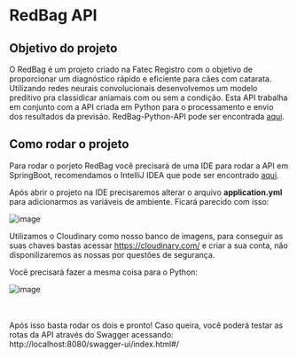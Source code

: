 # RedBag API

## Objetivo do projeto

O RedBag é um projeto criado na Fatec Registro com o objetivo de proporcionar um diagnóstico rápido e eficiente para cães com catarata. Utilizando redes neurais convolucionais desenvolvemos um modelo preditivo
pra classidicar aniamais com ou sem a condição. Esta API trabalha em conjunto com a API criada em Python para o processamento e envio dos resultados da previsão. RedBag-Python-API pode ser encontrada <a href="https://github.com/MateusOK/RedBag-Python-API">aqui</a>.

## Como rodar o projeto

Para rodar o porjeto RedBag você precisará de uma IDE para rodar a API em SpringBoot, recomendamos o IntelliJ IDEA que pode ser encontrado <a href="https://www.jetbrains.com/idea/download/?section=windows">aqui</a>.

Após abrir o projeto na IDE precisaremos alterar o arquivo **application.yml** para adicionarmos as variáveis de ambiente. Ficará parecido com isso: 

![image](https://github.com/user-attachments/assets/b5db5521-9c1d-4e6c-a60d-9acb1be715c7)


Utilizamos o Cloudinary como nosso banco de imagens, para conseguir as suas chaves bastas acessar https://cloudinary.com/ e criar a sua conta, não disponilizaremos as nossas por questões de segurança.

Você precisará fazer a mesma coisa para o Python: 

![image](https://github.com/user-attachments/assets/65074cfd-129a-4b74-847a-0013b7c8b3e0)

<br></br>
Após isso basta rodar os dois e pronto! Caso queira, você poderá testar as rotas da API através do Swagger acessando: http://localhost:8080/swagger-ui/index.html#/
